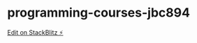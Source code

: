 # programming-courses-jbc894

[Edit on StackBlitz ⚡️](https://stackblitz.com/edit/programming-courses-jbc894)